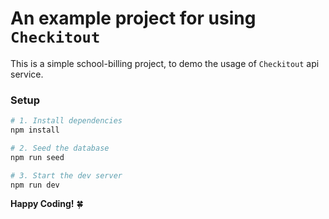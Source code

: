 # An example project for using `Checkitout`

This is a simple school-billing project, to demo the usage of `Checkitout` api service.

### Setup

```sh
# 1. Install dependencies
npm install

# 2. Seed the database
npm run seed

# 3. Start the dev server
npm run dev
```

**Happy Coding!** 🍀

